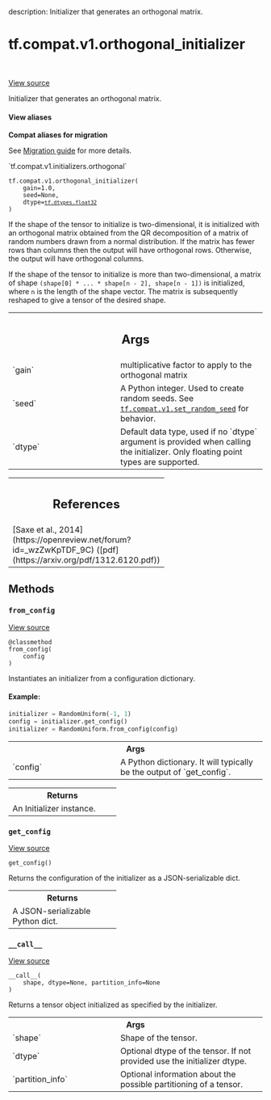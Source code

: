 description: Initializer that generates an orthogonal matrix.

<div itemscope itemtype="http://developers.google.com/ReferenceObject">
<meta itemprop="name" content="tf.compat.v1.orthogonal_initializer" />
<meta itemprop="path" content="Stable" />
<meta itemprop="property" content="__call__"/>
<meta itemprop="property" content="__init__"/>
<meta itemprop="property" content="from_config"/>
<meta itemprop="property" content="get_config"/>
</div>

# tf.compat.v1.orthogonal_initializer

<!-- Insert buttons and diff -->

<table class="tfo-notebook-buttons tfo-api nocontent" align="left">

</table>

<a target="_blank" class="external" href="/code/stable/tensorflow/python/ops/init_ops.py">View source</a>



Initializer that generates an orthogonal matrix.

<section class="expandable">
  <h4 class="showalways">View aliases</h4>
  <p>
<b>Compat aliases for migration</b>
<p>See
<a href="https://www.tensorflow.org/guide/migrate">Migration guide</a> for
more details.</p>
<p>`tf.compat.v1.initializers.orthogonal`</p>
</p>
</section>

<pre class="devsite-click-to-copy prettyprint lang-py tfo-signature-link">
<code>tf.compat.v1.orthogonal_initializer(
    gain=1.0,
    seed=None,
    dtype=<a href="../../../tf/dtypes.md#float32"><code>tf.dtypes.float32</code></a>
)
</code></pre>



<!-- Placeholder for "Used in" -->

If the shape of the tensor to initialize is two-dimensional, it is initialized
with an orthogonal matrix obtained from the QR decomposition of a matrix of
random numbers drawn from a normal distribution.
If the matrix has fewer rows than columns then the output will have orthogonal
rows. Otherwise, the output will have orthogonal columns.

If the shape of the tensor to initialize is more than two-dimensional,
a matrix of shape `(shape[0] * ... * shape[n - 2], shape[n - 1])`
is initialized, where `n` is the length of the shape vector.
The matrix is subsequently reshaped to give a tensor of the desired shape.

<!-- Tabular view -->
 <table class="responsive fixed orange">
<colgroup><col width="214px"><col></colgroup>
<tr><th colspan="2"><h2 class="add-link">Args</h2></th></tr>

<tr>
<td>
`gain`<a id="gain"></a>
</td>
<td>
multiplicative factor to apply to the orthogonal matrix
</td>
</tr><tr>
<td>
`seed`<a id="seed"></a>
</td>
<td>
A Python integer. Used to create random seeds. See
<a href="../../../tf/compat/v1/set_random_seed.md"><code>tf.compat.v1.set_random_seed</code></a> for behavior.
</td>
</tr><tr>
<td>
`dtype`<a id="dtype"></a>
</td>
<td>
Default data type, used if no `dtype` argument is provided when
calling the initializer. Only floating point types are supported.
</td>
</tr>
</table>



<!-- Tabular view -->
 <table class="responsive fixed orange">
<colgroup><col width="214px"><col></colgroup>
<tr><th colspan="2"><h2 class="add-link">References</h2></th></tr>
<tr class="alt">
<td colspan="2">
[Saxe et al., 2014](https://openreview.net/forum?id=_wzZwKpTDF_9C)
([pdf](https://arxiv.org/pdf/1312.6120.pdf))
</td>
</tr>

</table>



## Methods

<h3 id="from_config"><code>from_config</code></h3>

<a target="_blank" class="external" href="/code/stable/tensorflow/python/ops/init_ops.py">View source</a>

<pre class="devsite-click-to-copy prettyprint lang-py tfo-signature-link">
<code>@classmethod</code>
<code>from_config(
    config
)
</code></pre>

Instantiates an initializer from a configuration dictionary.


#### Example:



```python
initializer = RandomUniform(-1, 1)
config = initializer.get_config()
initializer = RandomUniform.from_config(config)
```

<!-- Tabular view -->
 <table class="responsive fixed orange">
<colgroup><col width="214px"><col></colgroup>
<tr><th colspan="2">Args</th></tr>

<tr>
<td>
`config`
</td>
<td>
A Python dictionary. It will typically be the output of
`get_config`.
</td>
</tr>
</table>



<!-- Tabular view -->
 <table class="responsive fixed orange">
<colgroup><col width="214px"><col></colgroup>
<tr><th colspan="2">Returns</th></tr>
<tr class="alt">
<td colspan="2">
An Initializer instance.
</td>
</tr>

</table>



<h3 id="get_config"><code>get_config</code></h3>

<a target="_blank" class="external" href="/code/stable/tensorflow/python/ops/init_ops.py">View source</a>

<pre class="devsite-click-to-copy prettyprint lang-py tfo-signature-link">
<code>get_config()
</code></pre>

Returns the configuration of the initializer as a JSON-serializable dict.


<!-- Tabular view -->
 <table class="responsive fixed orange">
<colgroup><col width="214px"><col></colgroup>
<tr><th colspan="2">Returns</th></tr>
<tr class="alt">
<td colspan="2">
A JSON-serializable Python dict.
</td>
</tr>

</table>



<h3 id="__call__"><code>__call__</code></h3>

<a target="_blank" class="external" href="/code/stable/tensorflow/python/ops/init_ops.py">View source</a>

<pre class="devsite-click-to-copy prettyprint lang-py tfo-signature-link">
<code>__call__(
    shape, dtype=None, partition_info=None
)
</code></pre>

Returns a tensor object initialized as specified by the initializer.


<!-- Tabular view -->
 <table class="responsive fixed orange">
<colgroup><col width="214px"><col></colgroup>
<tr><th colspan="2">Args</th></tr>

<tr>
<td>
`shape`
</td>
<td>
Shape of the tensor.
</td>
</tr><tr>
<td>
`dtype`
</td>
<td>
Optional dtype of the tensor. If not provided use the initializer
dtype.
</td>
</tr><tr>
<td>
`partition_info`
</td>
<td>
Optional information about the possible partitioning of a
tensor.
</td>
</tr>
</table>





